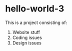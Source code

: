 # hello-world-3

This is a project consisting of:

1. Website stuff
2. Coding issues
3. Design issues
